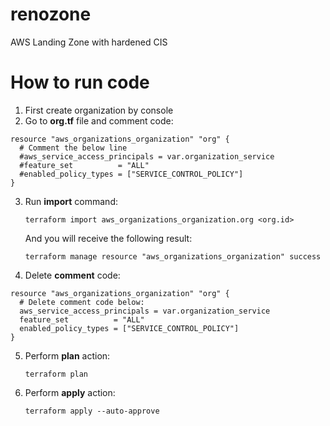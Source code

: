 # renozone

AWS Landing Zone with hardened CIS

# How to run code

1. First create organization by console
2. Go to **org.tf** file and comment code:

```
resource "aws_organizations_organization" "org" {
  # Comment the below line
  #aws_service_access_principals = var.organization_service
  #feature_set          = "ALL"
  #enabled_policy_types = ["SERVICE_CONTROL_POLICY"]
}
```

3. Run **import** command:

   `terraform import aws_organizations_organization.org <org.id>`

   And you will receive the following result:

   `terraform manage resource "aws_organizations_organization" success`

4. Delete **comment** code:

```
resource "aws_organizations_organization" "org" {
  # Delete comment code below:
  aws_service_access_principals = var.organization_service
  feature_set          = "ALL"
  enabled_policy_types = ["SERVICE_CONTROL_POLICY"]
}
```

5. Perform **plan** action:

   `terraform plan`

6. Perform **apply** action:

   `terraform apply --auto-approve`
